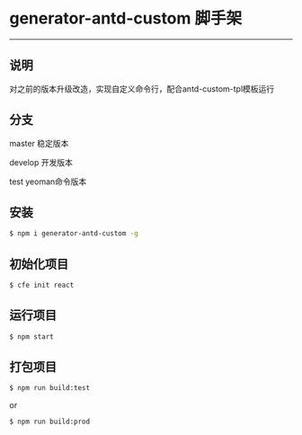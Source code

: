 # generator-antd-custom 脚手架

---

## 说明

对之前的版本升级改造，实现自定义命令行，配合antd-custom-tpl模板运行

## 分支
master 稳定版本

develop 开发版本

test yeoman命令版本 


## 安装

```bash
$ npm i generator-antd-custom -g

```

## 初始化项目
```bash
$ cfe init react
```

## 运行项目

```bash
$ npm start
```
## 打包项目

```bash
$ npm run build:test
```
or
```bash
$ npm run build:prod
```